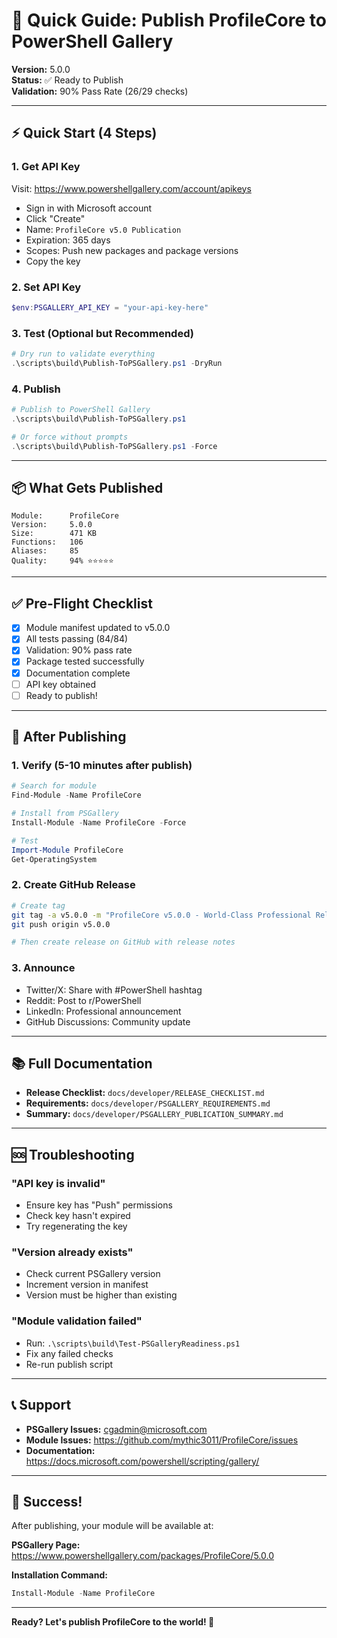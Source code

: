 # 🚀 Quick Guide: Publish ProfileCore to PowerShell Gallery

**Version:** 5.0.0  
**Status:** ✅ Ready to Publish  
**Validation:** 90% Pass Rate (26/29 checks)

---

## ⚡ Quick Start (4 Steps)

### 1. Get API Key

Visit: https://www.powershellgallery.com/account/apikeys

- Sign in with Microsoft account
- Click "Create"
- Name: `ProfileCore v5.0 Publication`
- Expiration: 365 days
- Scopes: Push new packages and package versions
- Copy the key

### 2. Set API Key

```powershell
$env:PSGALLERY_API_KEY = "your-api-key-here"
```

### 3. Test (Optional but Recommended)

```powershell
# Dry run to validate everything
.\scripts\build\Publish-ToPSGallery.ps1 -DryRun
```

### 4. Publish

```powershell
# Publish to PowerShell Gallery
.\scripts\build\Publish-ToPSGallery.ps1

# Or force without prompts
.\scripts\build\Publish-ToPSGallery.ps1 -Force
```

---

## 📦 What Gets Published

```
Module:      ProfileCore
Version:     5.0.0
Size:        471 KB
Functions:   106
Aliases:     85
Quality:     94% ⭐⭐⭐⭐⭐
```

---

## ✅ Pre-Flight Checklist

- [x] Module manifest updated to v5.0.0
- [x] All tests passing (84/84)
- [x] Validation: 90% pass rate
- [x] Package tested successfully
- [x] Documentation complete
- [ ] API key obtained
- [ ] Ready to publish!

---

## 🎯 After Publishing

### 1. Verify (5-10 minutes after publish)

```powershell
# Search for module
Find-Module -Name ProfileCore

# Install from PSGallery
Install-Module -Name ProfileCore -Force

# Test
Import-Module ProfileCore
Get-OperatingSystem
```

### 2. Create GitHub Release

```bash
# Create tag
git tag -a v5.0.0 -m "ProfileCore v5.0.0 - World-Class Professional Release"
git push origin v5.0.0

# Then create release on GitHub with release notes
```

### 3. Announce

- Twitter/X: Share with #PowerShell hashtag
- Reddit: Post to r/PowerShell
- LinkedIn: Professional announcement
- GitHub Discussions: Community update

---

## 📚 Full Documentation

- **Release Checklist:** `docs/developer/RELEASE_CHECKLIST.md`
- **Requirements:** `docs/developer/PSGALLERY_REQUIREMENTS.md`
- **Summary:** `docs/developer/PSGALLERY_PUBLICATION_SUMMARY.md`

---

## 🆘 Troubleshooting

### "API key is invalid"

- Ensure key has "Push" permissions
- Check key hasn't expired
- Try regenerating the key

### "Version already exists"

- Check current PSGallery version
- Increment version in manifest
- Version must be higher than existing

### "Module validation failed"

- Run: `.\scripts\build\Test-PSGalleryReadiness.ps1`
- Fix any failed checks
- Re-run publish script

---

## 📞 Support

- **PSGallery Issues:** cgadmin@microsoft.com
- **Module Issues:** https://github.com/mythic3011/ProfileCore/issues
- **Documentation:** https://docs.microsoft.com/powershell/scripting/gallery/

---

## 🎉 Success!

After publishing, your module will be available at:

**PSGallery Page:**  
https://www.powershellgallery.com/packages/ProfileCore/5.0.0

**Installation Command:**

```powershell
Install-Module -Name ProfileCore
```

---

**Ready? Let's publish ProfileCore to the world! 🚀**

